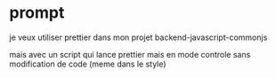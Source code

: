 # prompt

je veux utiliser prettier dans mon projet
backend-javascript-commonjs

mais avec un script qui lance prettier mais en mode controle 
sans modification de code (meme dans le style)